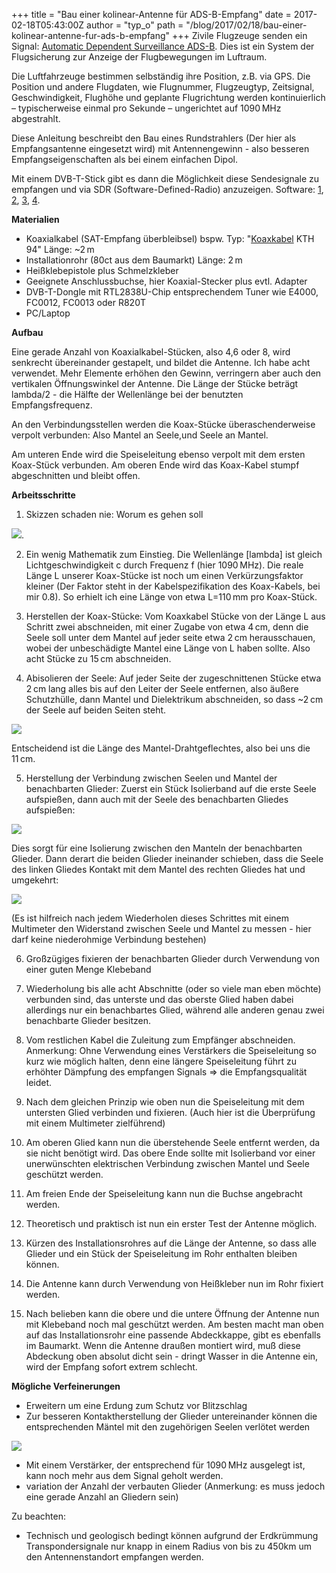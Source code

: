 +++
title = "Bau einer kolinear-Antenne für ADS-B-Empfang"
date = 2017-02-18T05:43:00Z
author = "typ_o"
path = "/blog/2017/02/18/bau-einer-kolinear-antenne-fur-ads-b-empfang"
+++
Zivile Flugzeuge senden ein Signal: [Automatic Dependent Surveillance
ADS-B](https://de.wikipedia.org/wiki/Automatic_Dependent_Surveillance).
Dies ist ein System der Flugsicherung zur Anzeige der Flugbewegungen im
Luftraum.

Die Luftfahrzeuge bestimmen selbständig ihre Position, z.B. via GPS. Die
Position und andere Flugdaten, wie Flugnummer, Flugzeugtyp, Zeitsignal,
Geschwindigkeit, Flughöhe und geplante Flugrichtung werden
kontinuierlich – typischerweise einmal pro Sekunde – ungerichtet auf
1090 MHz abgestrahlt.

Diese Anleitung beschreibt den Bau eines Rundstrahlers (Der hier als
Empfangsantenne eingesetzt wird) mit Antennengewinn - also besseren
Empfangseigenschaften als bei einem einfachen Dipol.

Mit einem DVB-T-Stick gibt es dann die Möglichkeit diese Sendesignale zu
empfangen und via SDR (Software-Defined-Radio) anzuzeigen. Software:
[1](https://osmocom.org/projects/sdr/wiki/rtl-sdr),
[2](https://github.com/steve-m/librtlsdr),
[3](https://github.com/MalcolmRobb/dump1090),
[4](https://aur.archlinux.org/packages/dump1090-git/).

**Materialien**

- Koaxialkabel (SAT-Empfang überbleibsel) bspw. Typ:
  "[Koaxkabel](https://satco-europe.eu/de/Koaxkabel/Koaxkabel-KTH-94-100 m-EasyBox2)
  KTH 94" Länge: \~2 m
- Installationrohr (80ct aus dem Baumarkt) Länge: 2 m
- Heißklebepistole plus Schmelzkleber
- Geeignete Anschlussbuchse, hier Koaxial-Stecker plus evtl. Adapter
- DVB-T-Dongle mit RTL2838U-Chip entsprechendem Tuner wie E4000,
  FC0012, FC0013 oder R820T
- PC/Laptop

**Aufbau**

Eine gerade Anzahl von Koaxialkabel-Stücken, also 4,6 oder 8, wird
senkrecht übereinander gestapelt, und bildet die Antenne. Ich habe acht
verwendet. Mehr Elemente erhöhen den Gewinn, verringern aber auch den
vertikalen Öffnungswinkel der Antenne. Die Länge der Stücke beträgt
lambda/2 - die Hälfte der Wellenlänge bei der benutzten
Empfangsfrequenz.

An den Verbindungsstellen werden die Koax-Stücke überaschenderweise
verpolt verbunden: Also Mantel an Seele,und Seele an Mantel.

Am unteren Ende wird die Speiseleitung ebenso verpolt mit dem ersten
Koax-Stück verbunden. Am oberen Ende wird das Koax-Kabel stumpf
abgeschnitten und bleibt offen.

**Arbeitsschritte**

1) Skizzen schaden nie: Worum es gehen soll

[![](/media/antennen_schema.serendipityThumb.png)](/media/antennen_schema.png).

2) Ein wenig Mathematik zum Einstieg. Die Wellenlänge \[lambda\] ist
gleich Lichtgeschwindigkeit c durch Frequenz f (hier 1090 MHz). Die reale
Länge L unserer Koax-Stücke ist noch um einen Verkürzungsfaktor kleiner
(Der Faktor steht in der Kabelspezifikation des Koax-Kabels, bei mir
0.8). So erhielt ich eine Länge von etwa L=110 mm pro Koax-Stück.

3) Herstellen der Koax-Stücke: Vom Koaxkabel Stücke von der Länge L aus
Schritt zwei abschneiden, mit einer Zugabe von etwa 4 cm, denn die Seele
soll unter dem Mantel auf jeder seite etwa 2 cm herausschauen, wobei der
unbeschädigte Mantel eine Länge von L haben sollte. Also acht Stücke zu
15 cm abschneiden.

4) Abisolieren der Seele: Auf jeder Seite der zugeschnittenen Stücke
etwa 2 cm lang alles bis auf den Leiter der Seele entfernen, also äußere
Schutzhülle, dann Mantel und Dielektrikum abschneiden, so dass \~2 cm der
Seele auf beiden Seiten steht.

[![](/media/antennen_vermessung.serendipityThumb.png)](/media/antennen_vermessung.png)

Entscheidend ist die Länge des Mantel-Drahtgeflechtes, also bei uns die
11 cm.

5) Herstellung der Verbindung zwischen Seelen und Mantel der
benachbarten Glieder: Zuerst ein Stück Isolierband auf die erste Seele
aufspießen, dann auch mit der Seele des benachbarten Gliedes
aufspießen:

[![](/media/antennen_spiess_2.serendipityThumb.png)](/media/antennen_spiess_2.png)

Dies sorgt für eine Isolierung zwischen den Manteln der benachbarten
Glieder. Dann derart die beiden Glieder ineinander schieben, dass die
Seele des linken Gliedes Kontakt mit dem Mantel des rechten Gliedes hat
und umgekehrt:

[![](/media/antennen_mantel_2.serendipityThumb.png)](/media/antennen_mantel_2.png)

(Es ist hilfreich nach jedem Wiederholen dieses Schrittes mit einem
Multimeter den Widerstand zwischen Seele und Mantel zu messen - hier
darf keine niederohmige Verbindung bestehen)

6) Großzügiges fixieren der benachbarten Glieder durch Verwendung von
einer guten Menge Klebeband

7) Wiederholung bis alle acht Abschnitte (oder so viele man eben möchte)
verbunden sind, das unterste und das oberste Glied haben dabei
allerdings nur ein benachbartes Glied, während alle anderen genau zwei
benachbarte Glieder besitzen.

8) Vom restlichen Kabel die Zuleitung zum Empfänger abschneiden.
Anmerkung: Ohne Verwendung eines Verstärkers die Speiseleitung so kurz
wie möglich halten, denn eine längere Speiseleitung führt zu erhöhter
Dämpfung des empfangen Signals => die Empfangsqualität leidet.

9) Nach dem gleichen Prinzip wie oben nun die Speiseleitung mit dem
untersten Glied verbinden und fixieren. (Auch hier ist die Überprüfung
mit einem Multimeter zielführend)

10) Am oberen Glied kann nun die überstehende Seele entfernt werden, da
sie nicht benötigt wird. Das obere Ende sollte mit Isolierband vor einer
unerwünschten elektrischen Verbindung zwischen Mantel und Seele
geschützt werden.

11) Am freien Ende der Speiseleitung kann nun die Buchse angebracht
werden.

12) Theoretisch und praktisch ist nun ein erster Test der Antenne
möglich.

13) Kürzen des Installationsrohres auf die Länge der Antenne, so dass
alle Glieder und ein Stück der Speiseleitung im Rohr enthalten bleiben
können.

14) Die Antenne kann durch Verwendung von Heißkleber nun im Rohr fixiert
werden.

15) Nach belieben kann die obere und die untere Öffnung der Antenne nun
mit Klebeband noch mal geschützt werden. Am besten macht man oben auf
das Installationsrohr eine passende Abdeckkappe, gibt es ebenfalls im
Baumarkt. Wenn die Antenne draußen montiert wird, muß diese Abdeckung
oben absolut dicht sein - dringt Wasser in die Antenne ein, wird der
Empfang sofort extrem schlecht.

**Mögliche Verfeinerungen**

- Erweitern um eine Erdung zum Schutz vor Blitzschlag
- Zur besseren Kontaktherstellung der Glieder untereinander können die
entsprechenden Mäntel mit den zugehörigen Seelen verlötet werden

[![](/media/3782.serendipityThumb.jpg)](/media/3782.jpg)

- Mit einem Verstärker, der entsprechend für 1090 MHz ausgelegt ist, kann
noch mehr aus dem Signal geholt werden.
- variation der Anzahl der verbauten Glieder (Anmerkung: es muss jedoch
eine gerade Anzahl an Gliedern sein)

Zu beachten:

- Technisch und geologisch bedingt können aufgrund der Erdkrümmung
Transpondersignale nur knapp in einem Radius von bis zu 450km um den
Antennenstandort empfangen werden.
